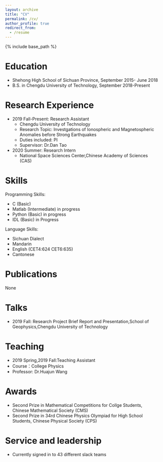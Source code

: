 ```yaml
---
layout: archive
title: "CV"
permalink: /cv/
author_profile: true
redirect_from:
  - /resume
---
```


{% include base_path %}

Education
======
* Shehong High School of Sichuan Province, September 2015- June 2018
* B.S. in Chengdu University of Technology, September 2018-Present

Research Experience
======
* 2019 Fall-Present: Research Assistant
  * Chengdu University of Technology
  * Research Topic: Investgations of Ionospheric and Magnetospheric Anomalies before Strong Earthquakes
  * Duties included: PI
  * Supervisor: Dr.Dan Tao
* 2020 Summer: Research Intern
  * National Space Sciences Center,Chinese Academy of Sciences (CAS)

  
Skills
======
Programming Skills:
* C (Basic)
* Matlab (Intermediate) in progress
* Python (Basic) in progress
* IDL (Basic) in Progress

Language Skills:
* Sichuan Dialect
* Mandarin
* English (CET4:624 CET6:635)
* Cantonese


Publications
======
  None
  
Talks
======
* 2019 Fall: Research Project Brief Report and Presentation,School of Geophysics,Chengdu University of Technology
  
Teaching
======
* 2019 Spring,2019 Fall:Teaching Assistant
* Course：College Physics
* Professor: Dr.Huajun Wang
  
Awards
======
* Second Prize in Mathematical Competitions for Collge Students, Chinese Mathematical Society (CMS)
* Second Prize in 34rd Chinese Physics Olympiad for High School Students, Chinese Physical Society (CPS)

Service and leadership
======
* Currently signed in to 43 different slack teams
